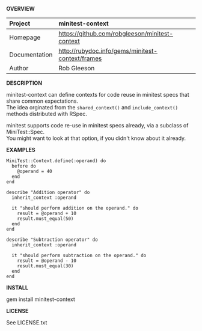 __OVERVIEW__


| Project         | minitest-context    
|:----------------|:--------------------------------------------------
| Homepage        | https://github.com/robgleeson/minitest-context
| Documentation   | http://rubydoc.info/gems/minitest-context/frames 
| Author          | Rob Gleeson             


__DESCRIPTION__

  minitest-context can define contexts for code reuse in minitest specs that share common expectations.  
  The idea orginated from the `shared_context()` and `include_context()` methods distributed with RSpec.  

  minitest supports code re-use in minitest specs already, via a subclass of MiniTest::Spec.  
  You might want to look at that option, if you didn't know about it already.  

__EXAMPLES__

    MiniTest::Context.define(:operand) do
      before do
        @operand = 40
      end
    end

    describe "Addition operator" do
      inherit_context :operand
    
      it "should perform addition on the operand." do
        result = @operand + 10
        result.must_equal(50)
      end
    end

    describe "Subtraction operator" do
      inherit_context :operand

      it "should perform subtraction on the operand." do
        result = @operand - 10
        result.must_equal(30)
      end
    end

__INSTALL__

  gem install minitest-context

__LICENSE__

  
  See LICENSE.txt


